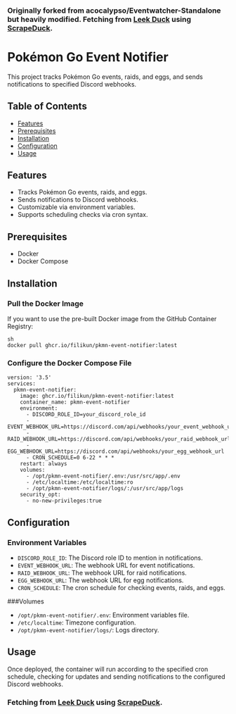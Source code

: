 ### Originally forked from acocalypso/Eventwatcher-Standalone but heavily modified. Fetching from [Leek Duck](https://leekduck.com/) using [ScrapeDuck](https://raw.githubusercontent.com/bigfoott/ScrapedDuck/data/events.json).

# Pokémon Go Event Notifier

This project tracks Pokémon Go events, raids, and eggs, and sends notifications to specified Discord webhooks.

## Table of Contents

- [Features](#features)
- [Prerequisites](#prerequisites)
- [Installation](#installation)
- [Configuration](#configuration)
- [Usage](#usage)

## Features

- Tracks Pokémon Go events, raids, and eggs.
- Sends notifications to Discord webhooks.
- Customizable via environment variables.
- Supports scheduling checks via cron syntax.

## Prerequisites

- Docker
- Docker Compose

## Installation

### Pull the Docker Image

If you want to use the pre-built Docker image from the GitHub Container Registry:
```
sh
docker pull ghcr.io/filikun/pkmn-event-notifier:latest
```
### Configure the Docker Compose File
```
version: '3.5'
services:
  pkmn-event-notifier:
    image: ghcr.io/filikun/pkmn-event-notifier:latest
    container_name: pkmn-event-notifier
    environment:
      - DISCORD_ROLE_ID=your_discord_role_id
      - EVENT_WEBHOOK_URL=https://discord.com/api/webhooks/your_event_webhook_url
      - RAID_WEBHOOK_URL=https://discord.com/api/webhooks/your_raid_webhook_url
      - EGG_WEBHOOK_URL=https://discord.com/api/webhooks/your_egg_webhook_url
      - CRON_SCHEDULE=0 6-22 * * *
    restart: always
    volumes:
      - /opt/pkmn-event-notifier/.env:/usr/src/app/.env
      - /etc/localtime:/etc/localtime:ro
      - /opt/pkmn-event-notifier/logs/:/usr/src/app/logs
    security_opt:
      - no-new-privileges:true
```
## Configuration

### Environment Variables
- `DISCORD_ROLE_ID`: The Discord role ID to mention in notifications.
- `EVENT_WEBHOOK_URL`: The webhook URL for event notifications.
- `RAID_WEBHOOK_URL`: The webhook URL for raid notifications.
- `EGG_WEBHOOK_URL`: The webhook URL for egg notifications.
- `CRON_SCHEDULE`: The cron schedule for checking events, raids, and eggs.

###Volumes
- `/opt/pkmn-event-notifier/.env`: Environment variables file.
- `/etc/localtime`: Timezone configuration.
- `/opt/pkmn-event-notifier/logs/`: Logs directory.


## Usage

Once deployed, the container will run according to the specified cron schedule, checking for updates and sending notifications to the configured Discord webhooks.


###  Fetching from [Leek Duck](https://leekduck.com/) using [ScrapeDuck](https://raw.githubusercontent.com/bigfoott/ScrapedDuck/data/events.json).

